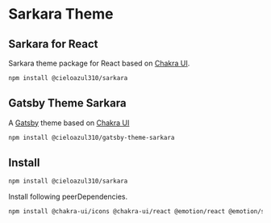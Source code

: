 # Sarkara Theme

## Sarkara for React

Sarkara theme package for React based on [Chakra UI].

```sh
npm install @cieloazul310/sarkara
```

## Gatsby Theme Sarkara

A [Gatsby] theme based on [Chakra UI]

```sh
npm install @cieloazul310/gatsby-theme-sarkara
```

## Install

```sh
npm install @cieloazul310/sarkara
```

Install following peerDependencies.

```sh
npm install @chakra-ui/icons @chakra-ui/react @emotion/react @emotion/styled framer-motion
```

[Gatsby]: https://www.gatsbyjs.com/
[Chakra UI]: https://chakra-ui.com/
